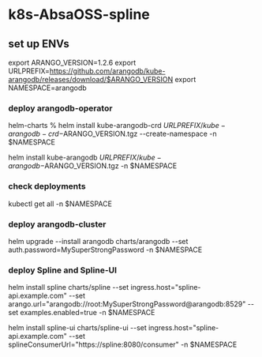 # k8s-AbsaOSS-spline

## set up ENVs
export ARANGO_VERSION=1.2.6
export URLPREFIX=https://github.com/arangodb/kube-arangodb/releases/download/$ARANGO_VERSION
export NAMESPACE=arangodb

### deploy arangodb-operator
helm-charts % helm install kube-arangodb-crd $URLPREFIX/kube-arangodb-crd-$ARANGO_VERSION.tgz --create-namespace -n $NAMESPACE

helm install kube-arangodb $URLPREFIX/kube-arangodb-$ARANGO_VERSION.tgz -n $NAMESPACE

### check deployments
kubectl get all -n $NAMESPACE

### deploy arangodb-cluster
helm upgrade --install arangodb charts/arangodb --set auth.password=MySuperStrongPassword -n $NAMESPACE

### deploy Spline and Spline-UI
helm install spline charts/spline --set ingress.host="spline-api.example.com" --set arango.url="arangodb://root:MySuperStrongPassword@arangodb:8529" --set examples.enabled=true -n $NAMESPACE

helm install spline-ui charts/spline-ui --set ingress.host="spline-api.example.com" --set splineConsumerUrl="https://spline:8080/consumer" -n $NAMESPACE